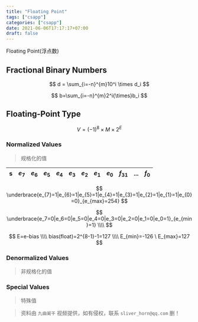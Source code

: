 ```yaml
---
title: "Floating Point"
tags: ["csapp"]
categories: ["csapp"]
date: 2021-06-06T17:17:17+07:00 
draft: false
---
```


Floating Point(浮点数)

<!--more-->

## Fractional Binary Numbers

$$
d = \sum_{i=-n}^{m}10^i \times d_i
$$

$$
b=\sum_{i=-n}^{m}2^i{\times}b_i
$$

## Floating-Point Type

$$
V=(-1)^{8}{\times}M{\times}2^{E}
$$

### Normalized Values

> 规格化的值

| s   | $e_7$ | $e_6$ | $e_5$ | $e_4$ | $e_3$ | $e_2$ | $e_1$ | $e_0$ | $f_{31}$ | $...$ | $f_0$ |
|:---:|:-----:|:-----:|:-----:| ----- | ----- | ----- | ----- | ----- |:--------:|:-----:|:-----:|

$$
\underbrace{e_{7}=1|e_{6}=1|e_{5}=1|e_{4}=1|e_{3}=1|e_{2}=1|e_{1}=1|e_{0}=0}_{e_{max}=254}
$$

$$
\underbrace{e_7=0|e_6=0|e_5=0|e_4=0|e_3=0|e_2=0|e_1=0|e_0=1}_{e_{min}=1} \\\\
$$

$$
E=e-bias \\\\
bias(float)=2^{8-1}-1=127 \\\\
E_{min}=-126 \ E_{max}=127
$$

### Denormalized Values

> 非规格化的值

### Special Values

> 特殊值


> 资料由 `九曲阑干` 视频提供，如有侵权，联系 `sliver_horn@qq.com` 删！
